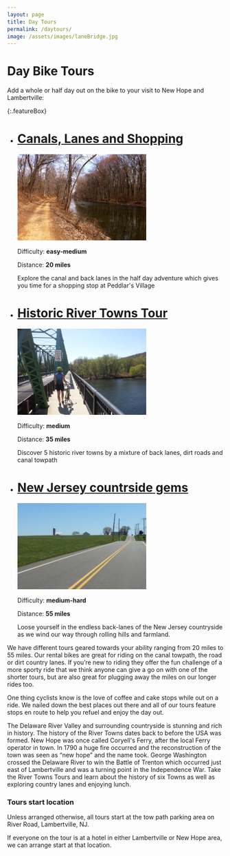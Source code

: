 ```yaml
---
layout: page
title: Day Tours
permalink: /daytours/
image: /assets/images/laneBridge.jpg
---
```



Day Bike Tours
==============

Add a whole or half day out on the bike to your visit to New Hope and Lambertville:

{:.featureBox}
*   [Canals, Lanes and Shopping](/dayeasy)
    ==========================
    
    [![Canals lanes and shopping one day bicycle tour](/assets/images/canalFeature.jpg)](/dayEasy)
    
    Difficulty: **easy-medium**
    
    Distance: **20 miles**
    
    Explore the canal and back lanes in the half day adventure which gives you time for a shopping stop at Peddlar's Village

*   
    [Historic River Towns Tour](/daymedium)
    =========================
    
    [![Corporate events](/assets/images/riverTownsFeature.jpg)](/dayMedium)
    
    Difficulty: **medium**
    
    Distance: **35 miles**
    
    Discover 5 historic river towns by a mixture of back lanes, dirt roads and canal towpath

*   
    [New Jersey countrside gems](/daygems)
    ==========================
    
    [![Rolling New Jersey countryside gems](/assets/images/njGemsFeature.jpg)](/dayGems)
    
    Difficulty: **medium-hard**
    
    Distance: **55 miles**
    
    Loose yourself in the endless back-lanes of the New Jersey countryside as we wind our way through rolling hills and farmland.
    
    

We have different tours geared towards your ability ranging from 20 miles to 55 miles. Our rental bikes are great for riding on the canal towpath, the road or dirt country lanes. If you’re new to riding they offer the fun challenge of a more sporty ride that we think anyone can give a go on with one of the shorter tours, but are also great for plugging away the miles on our longer rides too.

One thing cyclists know is the love of coffee and cake stops while out on a ride. We nailed down the best places out there and all of our tours feature stops en route to help you refuel and enjoy the day out.

The Delaware River Valley and surrounding countryside is stunning and rich in history. The history of the River Towns dates back to before the USA was formed. New Hope was once called Coryell's Ferry, after the local Ferry operator in town. In 1790 a huge fire occurred and the reconstruction of the town was seen as “new hope” and the name took. George Washington crossed the Delaware River to win the Battle of Trenton which occurred just east of Lambertville and was a turning point in the Independence War. Take the River Towns Tours and learn about the history of six Towns as well as exploring country lanes and enjoying lunch.

### Tours start location

Unless arranged otherwise, all tours start at the tow path parking area on River Road, Lambertville, NJ.

If everyone on the tour is at a hotel in either Lambertville or New Hope area, we can arrange start at that location.
